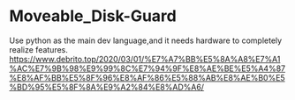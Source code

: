 # Moveable_Disk-Guard
Use python as the main dev language,and it needs hardware to completely realize features.
https://www.debrito.top/2020/03/01/%E7%A7%BB%E5%8A%A8%E7%A1%AC%E7%9B%98%E9%99%8C%E7%94%9F%E8%AE%BE%E5%A4%87%E8%AF%BB%E5%8F%96%E8%AF%86%E5%88%AB%E8%AE%B0%E5%BD%95%E5%8F%8A%E9%A2%84%E8%AD%A6/

